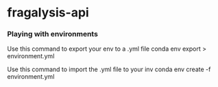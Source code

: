 # fragalysis-api



### Playing with environments
Use this command to export your env to a .yml file
conda env export > environment.yml

Use this command to import the .yml file to your inv
conda env create -f environment.yml